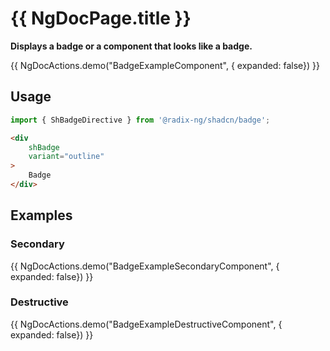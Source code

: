 # {{ NgDocPage.title }}

**Displays a badge or a component that looks like a badge.**

{{ NgDocActions.demo("BadgeExampleComponent", { expanded: false}) }}

## Usage

```ts
import { ShBadgeDirective } from '@radix-ng/shadcn/badge';
```

```html
<div
    shBadge
    variant="outline"
>
    Badge
</div>
```

## Examples

### Secondary

{{ NgDocActions.demo("BadgeExampleSecondaryComponent", { expanded: false}) }}

### Destructive

{{ NgDocActions.demo("BadgeExampleDestructiveComponent", { expanded: false}) }}

